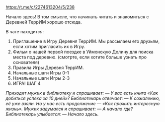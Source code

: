 
https://t.me/c/2274613204/5/238

Начало здесь! В том смысле, что начинать читать и знакомиться с Деревней ТеррИМ хорошо отсюда.
  

В чате находится: 

1. Приглашение в Игру Деревня ТеррИМ. Мы рассылаем его друзьям, если хотим пригласить их в Игру.
2. Фильм о нашей первой поездке в Уймонскую Долину для поиска места под деревню. (смотрте, если хотите больше узнать про основателя)
3. Правила Игры Деревня ТеррИМ.
4. Начальные шаги Игры 0-1
5. Начальные шаги Игры 2-3
6. ИГРА! ШАГ 4


  
_Приходит мужик в библиотеку и спрашивает:_
_— У вас есть книга «Как добиться успеха за 10 дней»?_
_Библиотекарь отвечает:_
_— К сожалению, её уже взяли. Но у нас есть продолжение — «Как прожить интересную жизнь»._
_Мужик задумался и спрашивает:_
_— А начало где?_
_Библиотекарь улыбается:_
_— Начало здесь._